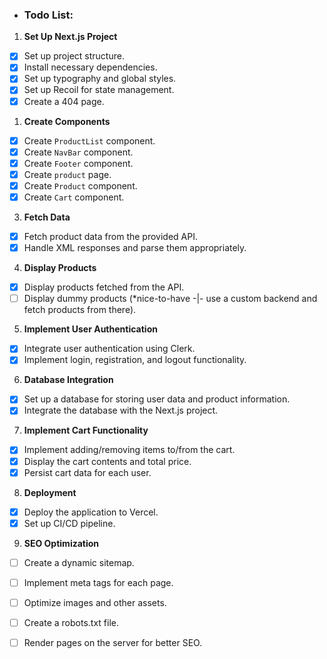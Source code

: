 - ### Todo List:

1.  **Set Up Next.js Project**

- [x]  Set up project structure.
- [x]  Install necessary dependencies.
- [x]  Set up typography and global styles.
- [x]  Set up Recoil for state management.
- [x]  Create a 404 page.
1.  **Create Components**
    
- [x]  Create `ProductList` component.
- [x]  Create `NavBar` component.
- [x]  Create `Footer` component.
- [x]  Create `product` page.
- [x]  Create `Product` component.
- [x]  Create `Cart` component.
3.  **Fetch Data**
    
- [x]  Fetch product data from the provided API.
- [x]  Handle XML responses and parse them appropriately.
4.  **Display Products**
    
- [x]  Display products fetched from the API.
- [ ]  Display dummy products (*nice-to-have -|- use a custom backend and fetch products from there).
5.  **Implement User Authentication**
    
- [x]  Integrate user authentication using Clerk.
- [x]  Implement login, registration, and logout functionality.
6.  **Database Integration**
    
- [x]  Set up a database for storing user data and product information.
- [x]  Integrate the database with the Next.js project.
7.  **Implement Cart Functionality**
    
- [x]  Implement adding/removing items to/from the cart.
- [x]  Display the cart contents and total price.
- [x]  Persist cart data for each user.
8.  **Deployment**
    
- [x]  Deploy the application to Vercel.
- [x]  Set up CI/CD pipeline.

9. **SEO Optimization**
- [ ]  Create a dynamic sitemap.
- [ ]  Implement meta tags for each page.
- [ ]  Optimize images and other assets.
- [ ]  Create a robots.txt file.
- [ ]  Render pages on the server for better SEO.
 